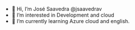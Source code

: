 - 👋 Hi, I’m José Saavedra @jsaavedrav
- 👀 I’m interested in Development and cloud
- 🌱 I’m currently learning Azure cloud and english.
<!-- - 💞️ I’m looking to collaborate on 
- 📫 How to reach me ...
-->

<!-- ok -->